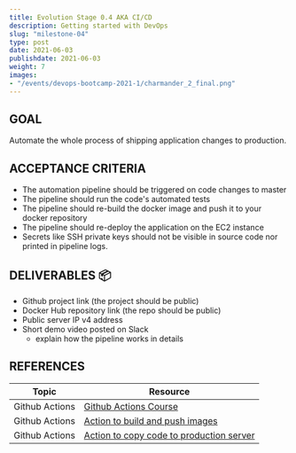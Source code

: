```yaml
---
title: Evolution Stage 0.4 AKA CI/CD
description: Getting started with DevOps
slug: "milestone-04"
type: post
date: 2021-06-03
publishdate: 2021-06-03
weight: 7
images:
- "/events/devops-bootcamp-2021-1/charmander_2_final.png"
---
```



## GOAL
Automate the whole process of shipping application changes to production.


## ACCEPTANCE CRITERIA
+ The automation pipeline should be triggered on code changes to master
+ The pipeline should run the code's automated tests
+ The pipeline should re-build the docker image and push it to your docker repository
+ The pipeline should re-deploy the application on the EC2 instance
+ Secrets like SSH private keys should not be visible in source code nor printed in pipeline logs.


## DELIVERABLES 📦
+ Github project link (the project should be public)
+ Docker Hub repository link (the repo should be public)
+ Public server IP v4 address
+ Short demo video posted on Slack
    + explain how the pipeline works in details


## REFERENCES
| Topic |  Resource  |
| ----- | ---------- |
|Github Actions|[Github Actions Course](https://lab.github.com/githubtraining/github-actions:-hello-world)|
|Github Actions|[Action to build and push images](https://github.com/marketplace/actions/build-and-push-docker-images)|
|Github Actions|[Action to copy code to production server](https://github.com/marketplace/actions/ssh-deploy)|